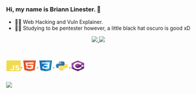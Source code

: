 ### Hi, my name is Briann Linester. 🐊

- 🐱‍👤 Web Hacking and Vuln Explainer. 
- 🤹‍♂️ Studying to be pentester however, a little black hat oscuro is good xD
<div align="center">
  <a href="https://github.com/x0pkz1x">
  <img height="146em" src="https://github-readme-stats.vercel.app/api?username=x0pkz1x&show_icons=true&theme=midnight-purple&include_all_commits=true&count_private=true"/>
  <img height="120em" src="https://github-readme-stats.vercel.app/api/top-langs/?username=x0pkz1x&layout=compact&langs_count=7&theme=midnight-purple"/>
</div>
  
  ##

  <div style="display: inline_block"><br>
  <img align="center" alt="pkz-Js" height="30" width="40" src="https://raw.githubusercontent.com/devicons/devicon/master/icons/javascript/javascript-plain.svg">
  <img align="center" alt="pkz-HTML" height="30" width="40" src="https://raw.githubusercontent.com/devicons/devicon/master/icons/html5/html5-original.svg">
  <img align="center" alt="pkz-CSS" height="30" width="40" src="https://raw.githubusercontent.com/devicons/devicon/master/icons/css3/css3-original.svg">
  <img align="center" alt="pkz-Python" height="30" width="40" src="https://raw.githubusercontent.com/devicons/devicon/master/icons/python/python-original.svg">
  <img align="center" alt="pkz-Csharp" height="30" width="40" src="https://raw.githubusercontent.com/devicons/devicon/master/icons/csharp/csharp-original.svg">
</div>

  ##
 
<div>
  <a href="https://twitter.com/pkz1x_" target="_blank"><img src="https://img.shields.io/badge/Twitter-1DA1F2?style=for-the-badge&logo=twitter&logoColor=white" target="_blank"></a>
  </div>
  
